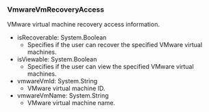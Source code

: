 ### VmwareVmRecoveryAccess
VMware virtual machine recovery access information.

- isRecoverable: System.Boolean
  - Specifies if the user can recover the specified VMware virtual machines.
- isViewable: System.Boolean
  - Specifies if the user can view the specified VMware virtual machines.
- vmwareVmId: System.String
  - VMware virtual machine ID.
- vmwareVmName: System.String
  - VMware virtual machine name.
